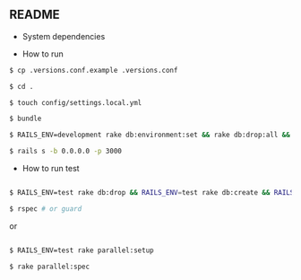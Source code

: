 ## README

* System dependencies


* How to run

```bash
$ cp .versions.conf.example .versions.conf

$ cd .

$ touch config/settings.local.yml

$ bundle

$ RAILS_ENV=development rake db:environment:set && rake db:drop:all && rake db:create && rake db:migrate && rake db:seed

$ rails s -b 0.0.0.0 -p 3000

```

* How to run test

```bash

$ RAILS_ENV=test rake db:drop && RAILS_ENV=test rake db:create && RAILS_ENV=test rake db:schema:load

$ rspec # or guard

```

or

```bash

$ RAILS_ENV=test rake parallel:setup

$ rake parallel:spec

```

